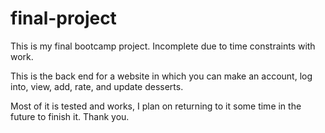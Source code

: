 # final-project
This is my final bootcamp project. Incomplete due to time constraints with work.

This is the back end for a website in which you can make an account, log into, view, add, rate, and update desserts.

Most of it is tested and works, I plan on returning to it some time in the future to finish it. Thank you.
